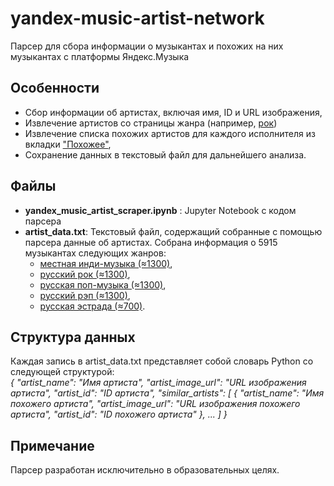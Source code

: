 # yandex-music-artist-network
Парсер для сбора информации о музыкантах и похожих на них музыкантах с платформы Яндекс.Музыка  


## Особенности
* Cбор информации об артистах, включая имя, ID и URL изображения,
* Извлечение артистов со страницы жанра (например, [рок]([url](https://music.yandex.ru/genre/русский%20рок/artists)))
* Извлечение списка похожих артистов для каждого исполнителя из вкладки ["Похожее"]([url](https://music.yandex.ru/artist/4623000/similar)),
* Сохранение данных в текстовый файл для дальнейшего анализа.


## Файлы
* **yandex_music_artist_scraper.ipynb** : Jupyter Notebook с кодом парсера  
* **artist_data.txt**: Текстовый файл, содержащий собранные с помощью парсера данные об артистах. Собрана информация о 5915 музыкантах следующих жанров:
  * [местная инди-музыка (≈1300)]([url](https://music.yandex.ru/genre/местная%20инди-музыка/artists)),
  * [русский рок (≈1300)]([url](https://music.yandex.ru/genre/русский%20рок/artists)),
  * [русская поп-музыка (≈1300)]([url](https://music.yandex.ru/genre/русская%20поп-музыка/artists)),
  * [русский рэп (≈1300)]([url](https://music.yandex.ru/genre/русский%20рэп/artists)),
  * [русская эстрада (≈700)]([url](https://music.yandex.ru/genre/русская%20эстрада/artists)). 


## Структура данных
Каждая запись в artist_data.txt представляет собой словарь Python со следующей структурой:  
*{
    "artist_name": "Имя артиста",
    "artist_image_url": "URL изображения артиста",
    "artist_id": "ID артиста",
    "similar_artists": [
        {
            "artist_name": "Имя похожего артиста",
            "artist_image_url": "URL изображения похожего артиста",
            "artist_id": "ID похожего артиста"
        },
        ...
    ]
}*


## Примечание
Парсер разработан исключительно в образовательных целях.
